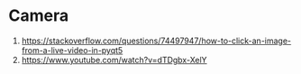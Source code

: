 # Camera
1. https://stackoverflow.com/questions/74497947/how-to-click-an-image-from-a-live-video-in-pyqt5
2. https://www.youtube.com/watch?v=dTDgbx-XelY
